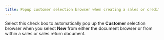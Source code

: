 ```yaml
---
title: Popup customer selection browser when creating a sales or credit document
---
```



Select this check box to automatically pop up the **Customer**  selection browser when you select **New**  from either the document browser or from within a sales or sales return  document.
